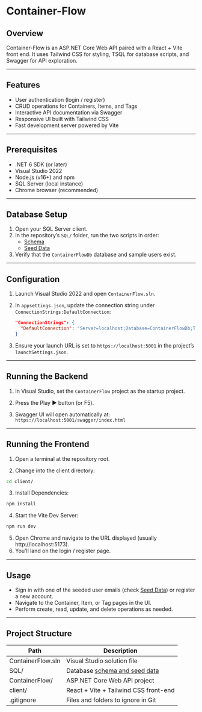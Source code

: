# Container-Flow

## Overview

Container-Flow is an ASP.NET Core Web API paired with a React + Vite front end. It uses Tailwind CSS for styling, TSQL for database scripts, and Swagger for API exploration.

---

## Features

- User authentication (login / register)  
- CRUD operations for Containers, Items, and Tags  
- Interactive API documentation via Swagger  
- Responsive UI built with Tailwind CSS  
- Fast development server powered by Vite  

---

## Prerequisites

- .NET 6 SDK (or later)  
- Visual Studio 2022  
- Node.js (v16+) and npm  
- SQL Server (local instance)  
- Chrome browser (recommended)  

---

## Database Setup

1. Open your SQL Server client.  
2. In the repository’s `SQL/` folder, run the two scripts in order:
   - [Schema](https://github.com/Revvvolution/Container-Flow/blob/main/SQL/01_ContainerFlow_Create_DB.sql)
   - [Seed Data](https://github.com/Revvvolution/Container-Flow/blob/main/SQL/02_ContainerFlow_Seed_Data.sql)  
3. Verify that the `ContainerFlowDb` database and sample users exist.  

---

## Configuration

1. Launch Visual Studio 2022 and open `ContainerFlow.sln`.  
2. In `appsettings.json`, update the connection string under `ConnectionStrings:DefaultConnection`:

   ```json
   "ConnectionStrings": {
     "DefaultConnection": "Server=localhost;Database=ContainerFlowDb;Trusted_Connection=True;MultipleActiveResultSets=true"
   }
3. Ensure your launch URL is set to `https://localhost:5001` in the project’s `launchSettings.json`.

---

## Running the Backend

1. In Visual Studio, set the `ContainerFlow` project as the startup project.

2. Press the Play ▶️ button (or F5).

3. Swagger UI will open automatically at: 
`https://localhost:5001/swagger/index.html`

---

## Running the Frontend

1. Open a terminal at the repository root.

2. Change into the client directory:

```bash
cd client/
```

3. Install Dependencies:

```bash
npm install
```
4. Start the Vite Dev Server:

```bash
npm run dev
```
5. Open Chrome and navigate to the URL displayed (usually http://localhost:5173).
6. You’ll land on the login / register page.

---

## Usage

- Sign in with one of the seeded user emails (check [Seed Data](https://github.com/Revvvolution/Container-Flow/blob/main/SQL/02_ContainerFlow_Seed_Data.sql)) or register a new account.
- Navigate to the Container, Item, or Tag pages in the UI.
- Perform create, read, update, and delete operations as needed.

---

## Project Structure

| Path               | Description                                                         |
|--------------------|---------------------------------------------------------------------|
| ContainerFlow.sln  | Visual Studio solution file                                         |
| SQL/               | Database [schema and seed data](https://github.com/Revvvolution/Container-Flow/tree/main/SQL)|                          |
| ContainerFlow/     | ASP.NET Core Web API project                                        |
| client/            | React + Vite + Tailwind CSS front-end                               |
| .gitignore         | Files and folders to ignore in Git                                  |
